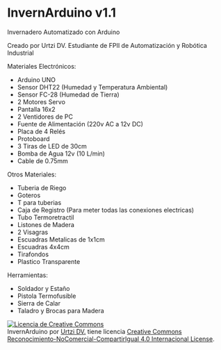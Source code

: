 # InvernArduino v1.1
Invernadero Automatizado con Arduino

Creado por Urtzi DV. Estudiante de FPII de Automatización y Robótica Industrial

Materiales Electrónicos:
- Arduino UNO
- Sensor DHT22 (Humedad y Temperatura Ambiental)
- Sensor FC-28 (Humedad de Tierra)
- 2 Motores Servo
- Pantalla 16x2
- 2 Ventidores de PC
- Fuente de Alimentación (220v AC a 12v DC)
- Placa de 4 Relés
- Protoboard
- 3 Tiras de LED de 30cm
- Bomba de Agua 12v (10 L/min)
- Cable de 0.75mm

Otros Materiales:
- Tuberia de Riego
- Goteros
- T para tuberias
- Caja de Registro (Para meter todas las conexiones electricas)
- Tubo Termoretractil
- Listones de Madera
- 2 Visagras
- Escuadras Metalicas de 1x1cm
- Escuadras 4x4cm
- Tirafondos
- Plastico Transparente

Herramientas:
- Soldador y Estaño
- Pistola Termofusible
- Sierra de Calar
- Taladro y Brocas para Madera



<a rel="license" href="http://creativecommons.org/licenses/by-nc-sa/4.0/"><img alt="Licencia de Creative Commons" style="border-width:0" src="https://i.creativecommons.org/l/by-nc-sa/4.0/88x31.png" /></a><br /><span xmlns:dct="http://purl.org/dc/terms/" href="http://purl.org/dc/dcmitype/Dataset" property="dct:title" rel="dct:type">InvernArduino</span> por <a xmlns:cc="http://creativecommons.org/ns#" href="https://github.com/urtziDV/InvernArduino" property="cc:attributionName" rel="cc:attributionURL">Urtzi DV.</a> tiene licencia <a rel="license" href="http://creativecommons.org/licenses/by-nc-sa/4.0/">Creative Commons Reconocimiento-NoComercial-CompartirIgual 4.0 Internacional License</a>.
